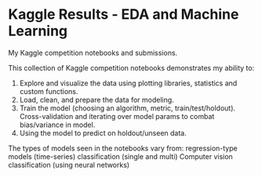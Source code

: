 # Kaggle Results - EDA and Machine Learning
My Kaggle competition notebooks and submissions. 

This collection of Kaggle competition notebooks demonstrates my ability to:

1. Explore and visualize the data using plotting libraries, statistics and custom functions.
2. Load, clean, and prepare the data for modeling.
3. Train the model (choosing an algorithm, metric, train/test/holdout). Cross-validation and iterating over model params to combat bias/variance in model.
4. Using the model to predict on holdout/unseen data. 

The types of models seen in the notebooks vary from:
regression-type models (time-series)
classification (single and multi)
Computer vision classification (using neural networks)
